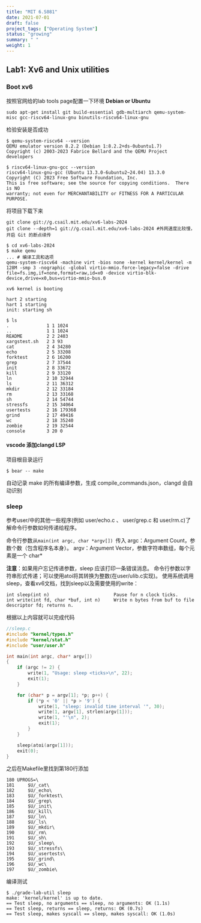 ```yaml
---
title: "MIT 6.S081"
date: 2021-07-01
draft: false
project_tags: ["Operating System"]
status: "growing"
summary: " "
weight: 1
---
```


## Lab1: Xv6 and Unix utilities
### Boot xv6
按照官网给的lab tools page配置一下环境
**Debian or Ubuntu**
```shell
sudo apt-get install git build-essential gdb-multiarch qemu-system-misc gcc-riscv64-linux-gnu binutils-riscv64-linux-gnu 
```
检验安装是否成功
```shell
$ qemu-system-riscv64 --version
QEMU emulator version 8.2.2 (Debian 1:8.2.2+ds-0ubuntu1.7)
Copyright (c) 2003-2023 Fabrice Bellard and the QEMU Project developers
```
```shell
$ riscv64-linux-gnu-gcc --version
riscv64-linux-gnu-gcc (Ubuntu 13.3.0-6ubuntu2~24.04) 13.3.0
Copyright (C) 2023 Free Software Foundation, Inc.
This is free software; see the source for copying conditions.  There is NO
warranty; not even for MERCHANTABILITY or FITNESS FOR A PARTICULAR PURPOSE.
```
将项目下载下来
```shell
git clone git://g.csail.mit.edu/xv6-labs-2024
git clone --depth=1 git://g.csail.mit.edu/xv6-labs-2024 #外网速度比较慢，开启 Git 的断点续传
```

```shell
$ cd xv6-labs-2024
$ make qemu
... # 编译工具和选项
qemu-system-riscv64 -machine virt -bios none -kernel kernel/kernel -m 128M -smp 3 -nographic -global virtio-mmio.force-legacy=false -drive file=fs.img,if=none,format=raw,id=x0 -device virtio-blk-device,drive=x0,bus=virtio-mmio-bus.0

xv6 kernel is booting

hart 2 starting
hart 1 starting
init: starting sh

$ ls
.              1 1 1024
..             1 1 1024
README         2 2 2403
xargstest.sh   2 3 93
cat            2 4 34280
echo           2 5 33208
forktest       2 6 16200
grep           2 7 37544
init           2 8 33672
kill           2 9 33120
ln             2 10 32944
ls             2 11 36312
mkdir          2 12 33184
rm             2 13 33168
sh             2 14 54744
stressfs       2 15 34064
usertests      2 16 179368
grind          2 17 49416
wc             2 18 35240
zombie         2 19 32544
console        3 20 0
```

#### vscode 添加clangd LSP
项目根目录运行
```shell
$ bear -- make
```
自动记录 make 的所有编译参数，生成 compile_commands.json，clangd 会自动识别

### sleep 
参考user/中的其他一些程序(例如 user/echo.c 、 user/grep.c 和 user/rm.c)了解命令行参数如何传递给程序。

命令行参数从```main(int argc, char *argv[]) ```传入
argc：Argument Count，参数个数（包含程序名本身）。
argv：Argument Vector，参数字符串数组，每个元素是一个 char*

**注意**：如果用户忘记传递参数，sleep 应该打印一条错误消息。
命令行参数以字符串形式传递；可以使用atoi将其转换为整数(在user/ulib.c实现)。
使用系统调用 sleep，查看xv6文档，找到sleep以及需要使用的write：
```
int sleep(int n)                        Pause for n clock ticks.
int write(int fd, char *buf, int n)     Write n bytes from buf to file descriptor fd; returns n.
```
根据以上内容就可以完成代码
```C
//sleep.c
#include "kernel/types.h"
#include "kernel/stat.h"
#include "user/user.h"

int main(int argc, char* argv[])
{
    if (argc != 2) {
        write(1, "Usage: sleep <ticks>\n", 22);
        exit(1);
    }

    for (char* p = argv[1]; *p; p++) {
        if (*p < '0' || *p > '9') {
            write(1, "sleep: invalid time interval '", 30);
            write(1, argv[1], strlen(argv[1]));
            write(1, "'\n", 2);
            exit(1);
        }
    }

    sleep(atoi(argv[1]));
    exit(0);
}
```
之后在Makefile里找到第180行添加
```shell
180 UPROGS=\
181     $U/_cat\
182     $U/_echo\
183     $U/_forktest\
184     $U/_grep\
185     $U/_init\
186     $U/_kill\
187     $U/_ln\
188     $U/_ls\
189     $U/_mkdir\
190     $U/_rm\
191     $U/_sh\ 
192     $U/_sleep\
193     $U/_stressfs\
194     $U/_usertests\
195     $U/_grind\
196     $U/_wc\ 
197     $U/_zombie\
```
编译测试
```shell
$ ./grade-lab-util sleep
make: 'kernel/kernel' is up to date.
== Test sleep, no arguments == sleep, no arguments: OK (1.1s) 
== Test sleep, returns == sleep, returns: OK (0.7s) 
== Test sleep, makes syscall == sleep, makes syscall: OK (1.0s)
```
